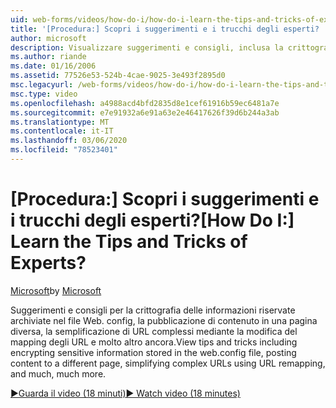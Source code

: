 ```yaml
---
uid: web-forms/videos/how-do-i/how-do-i-learn-the-tips-and-tricks-of-experts
title: '[Procedura:] Scopri i suggerimenti e i trucchi degli esperti? | Microsoft Docs'
author: microsoft
description: Visualizzare suggerimenti e consigli, inclusa la crittografia delle informazioni riservate archiviate nel file Web. config, la pubblicazione di contenuto in una pagina diversa, la semplificazione degli URL complessi...
ms.author: riande
ms.date: 01/16/2006
ms.assetid: 77526e53-524b-4cae-9025-3e493f2895d0
msc.legacyurl: /web-forms/videos/how-do-i/how-do-i-learn-the-tips-and-tricks-of-experts
msc.type: video
ms.openlocfilehash: a4988acd4bfd2835d8e1cef61916b59ec6481a7e
ms.sourcegitcommit: e7e91932a6e91a63e2e46417626f39d6b244a3ab
ms.translationtype: MT
ms.contentlocale: it-IT
ms.lasthandoff: 03/06/2020
ms.locfileid: "78523401"
---
```

# <a name="how-do-i-learn-the-tips-and-tricks-of-experts"></a><span data-ttu-id="5ebd8-104">[Procedura:] Scopri i suggerimenti e i trucchi degli esperti?</span><span class="sxs-lookup"><span data-stu-id="5ebd8-104">[How Do I:] Learn the Tips and Tricks of Experts?</span></span>

<span data-ttu-id="5ebd8-105">[Microsoft](https://github.com/microsoft)</span><span class="sxs-lookup"><span data-stu-id="5ebd8-105">by [Microsoft](https://github.com/microsoft)</span></span>

<span data-ttu-id="5ebd8-106">Suggerimenti e consigli per la crittografia delle informazioni riservate archiviate nel file Web. config, la pubblicazione di contenuto in una pagina diversa, la semplificazione di URL complessi mediante la modifica del mapping degli URL e molto altro ancora.</span><span class="sxs-lookup"><span data-stu-id="5ebd8-106">View tips and tricks including encrypting sensitive information stored in the web.config file, posting content to a different page, simplifying complex URLs using URL remapping, and much, much more.</span></span>

[<span data-ttu-id="5ebd8-107">&#9654;Guarda il video (18 minuti)</span><span class="sxs-lookup"><span data-stu-id="5ebd8-107">&#9654; Watch video (18 minutes)</span></span>](https://channel9.msdn.com/Blogs/ASP-NET-Site-Videos/how-do-i-learn-the-tips-and-tricks-of-experts)
